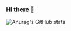 ### Hi there 👋

![Anurag's GitHub stats](https://github-readme-stats.vercel.app/api?username=anuraghazra&count_private=true)

<!--
**Slowth-KIM/Slowth-KIM** is a ✨ _special_ ✨ repository because its `README.md` (this file) appears on your GitHub profile.

Here are some ideas to get you started:

- 🔭 I’m currently working on ...
- 🌱 I’m currently learning ...
- 👯 I’m looking to collaborate on ...
- 🤔 I’m looking for help with ...
- 💬 Ask me about ...
- 📫 How to reach me: ...
- 😄 Pronouns: ...
- ⚡ Fun fact: ...
-->

